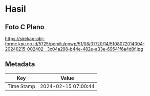 # Hasil

## Foto C Plano

https://sirekap-obj-formc.kpu.go.id/5725/pemilu/ppwp/51/08/07/20/14/5108072014004-20240215-002402--3c04a298-b44e-482e-a33e-69541f6a4d0f.jpg


## Metadata

| Key        | Value               |
| ---------- | ------------------- |
| Time Stamp | 2024-02-15 07:00:44 |



